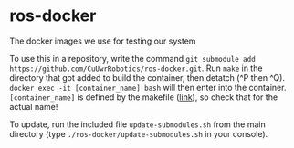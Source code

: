 <!--
@Author: Nick Steele <nichlock>
@Date:   17:59 Sep 17 2020
@Last modified by:   nichlock
@Last modified time: 19:08 Sep 19 2020
-->

# ros-docker
The docker images we use for testing our system

To use this in a repository, write the command `git submodule add https://github.com/CuUwrRobotics/ros-docker.git`. Run `make` in the directory that got added to build the container, then detatch (^P then ^Q). `docker exec -it [container_name] bash` will then enter into the container. `[container_name]` is defined by the makefile ([link](Makefile#L7)), so check that for the actual name!

To update, run the included file `update-submodules.sh` from the main directory (type `./ros-docker/update-submodules.sh` in your console).
